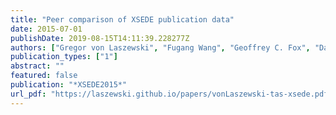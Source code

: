 ```yaml
---
title: "Peer comparison of XSEDE publication data"
date: 2015-07-01
publishDate: 2019-08-15T14:11:39.228277Z
authors: ["Gregor von Laszewski", "Fugang Wang", "Geoffrey C. Fox", "David L. Hart", "Thomas R. Furlani", "Robert L. DeLeon", "Steven M. Gallo"]
publication_types: ["1"]
abstract: ""
featured: false
publication: "*XSEDE2015*"
url_pdf: "https://laszewski.github.io/papers/vonLaszewski-tas-xsede.pdf"
---
```


